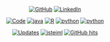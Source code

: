 <p align="center">
    <a href="https://github.com/jsteiml" target="_blank"><img alt="GitHub" src="https://img.shields.io/badge/-@jsteiml-181717?style=flat-square&logo=GitHub&logoColor=white"></a>
    <a href="https://www.linkedin.com/in/joseph-steimle/" target="_blank"><img alt="LinkedIn" src="https://img.shields.io/badge/-LinkedIn-0077B5?style=flat-square&logo=Linkedin&logoColor=white"></a>
</p>
<p align="center">
    <a href="https://github.com/jsteiml?tab=repositories" target="_blank"><img alt="Code" src="https://img.shields.io/badge/-code-000000?style=flat-square&logo=Plex&logoColor=white"></a>
    <a href="https://github.com/jsteiml?tab=repositories&language=java" target="_blank"><img alt="java" src="https://img.shields.io/badge/java-ED8B00?style=flat-square&logo=java&logoColor=white"></a>
    <a href="https://github.com/jsteiml?tab=repositories&language=kotlin" target="_blank"><img alt="R" src="https://img.shields.io/badge/-kotlin-276DC3?style=flat-square&logo=kotlin&logoColor=white"></a>
    <a href="https://github.com/jsteiml?tab=repositories&language=python" target="_blank"><img alt="python" src="https://img.shields.io/badge/-python-3776AB?style=flat-square&logo=python&logoColor=white"></a>
    <a href="https://github.com/jsteiml?tab=repositories&language=groovy" target="_blank"><img alt="python" src="https://img.shields.io/badge/Apache%20Groovy-4298B8.svg?style=flat-square&logo=Apache+Groovy&logoColor=white"></a>

</p>
<p align="center">
    <a href="https://github.com/jsteiml?tab=followers" target="_blank"><img alt="Updates" src="https://img.shields.io/badge/--000000?style=flat-square&logo=RSS&logoColor=white"></a>
    <a href="https://github.com/jsteiml" target="_blank"><img alt="jsteiml" src="https://badges.pufler.dev/visits/jsteiml/jsteiml?logo=GitHub&label=visits&color=success&logoColor=white&style=flat-square"/></a>
    <a href="https://github.com/jsteiml/jsteiml" target="_blank"><img alt="GitHub hits" src="https://img.shields.io/github/last-commit/jsteiml/jsteiml?label=profile%20updated&style=flat-square"></a>
</p>
